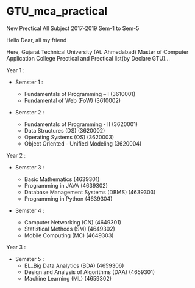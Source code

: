 # GTU_mca_practical
New Prectical All Subject 2017-2019 Sem-1 to Sem-5


Hello 
Dear, all my friend 

Here, Gujarat Technical University (At. Ahmedabad) Master of Computer Application College Prectical and Prectical list(by Declare GTU)...


Year 1 :
- Semster 1 :
	- Fundamentals of Programming – I (3610001)
	- Fundamental of Web (FoW) (3610002)

- Semster 2 :
	- Fundamentals of Programming - II (3620001)
	- Data Structures (DS) (3620002)
	- Operating Systems (OS) (3620003)
	- Object Oriented - Unified Modeling (3620004)

Year 2 :
- Semster 3 :
	- Basic Mathematics (4639301)
	- Programming in JAVA (4639302)
	- Database Management Systems (DBMS) (4639303)
	- Programming in Python (4639304)

- Semster 4 :
	- Computer Networking (CN) (4649301)
	- Statistical Methods (SM) (4649302)
	- Mobile Computing (MC) (4649303)

Year 3 :
- Semster 5 :
	- EL_Big Data Analytics (BDA) (4659306)
	- Design and Analysis of Algorithms (DAA) (4659301)
	- Machine Learning (ML) (4659302)
	
